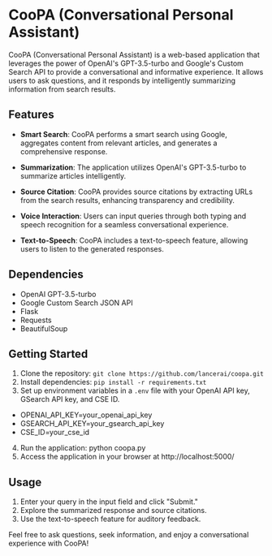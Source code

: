 # CooPA (Conversational Personal Assistant)

CooPA (Conversational Personal Assistant) is a web-based application that leverages the power of OpenAI's GPT-3.5-turbo and Google's Custom Search API to provide a conversational and informative experience. It allows users to ask questions, and it responds by intelligently summarizing information from search results.

## Features

- **Smart Search**: CooPA performs a smart search using Google, aggregates content from relevant articles, and generates a comprehensive response.
  
- **Summarization**: The application utilizes OpenAI's GPT-3.5-turbo to summarize articles intelligently.

- **Source Citation**: CooPA provides source citations by extracting URLs from the search results, enhancing transparency and credibility.

- **Voice Interaction**: Users can input queries through both typing and speech recognition for a seamless conversational experience.

- **Text-to-Speech**: CooPA includes a text-to-speech feature, allowing users to listen to the generated responses.

## Dependencies

- OpenAI GPT-3.5-turbo
- Google Custom Search JSON API
- Flask
- Requests
- BeautifulSoup

## Getting Started

1. Clone the repository: `git clone https://github.com/lancerai/coopa.git`
2. Install dependencies: `pip install -r requirements.txt`
3. Set up environment variables in a `.env` file with your OpenAI API key, GSearch API key, and CSE ID.

- OPENAI_API_KEY=your_openai_api_key
- GSEARCH_API_KEY=your_gsearch_api_key
- CSE_ID=your_cse_id

4. Run the application: python coopa.py
5. Access the application in your browser at http://localhost:5000/

## Usage
1. Enter your query in the input field and click "Submit."
2. Explore the summarized response and source citations.
3. Use the text-to-speech feature for auditory feedback.

Feel free to ask questions, seek information, and enjoy a conversational experience with CooPA!
